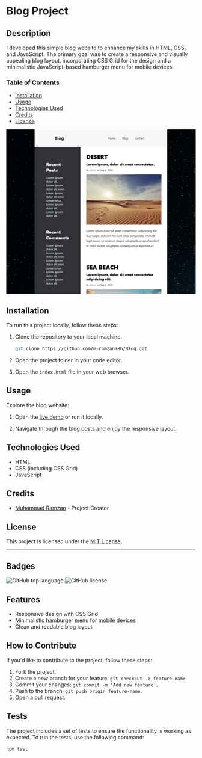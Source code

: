 # Blog Project

## Description

I developed this simple blog website to enhance my skills in HTML, CSS, and JavaScript. The primary goal was to create a responsive and visually appealing blog layout, incorporating CSS Grid for the design and a minimalistic JavaScript-based hamburger menu for mobile devices.

### Table of Contents

- [Installation](#installation)
- [Usage](#usage)
- [Technologies Used](#technologies-used)
- [Credits](#credits)
- [License](#license)

![Blog Screenshot](images/blog-thumbnail.JPG)

## Installation

To run this project locally, follow these steps:

1. Clone the repository to your local machine.
    ```bash
    git clone https://github.com/m-ramzan786/Blog.git
    ```

2. Open the project folder in your code editor.

3. Open the `index.html` file in your web browser.

## Usage

Explore the blog website:

1. Open the [live demo](https://blog-rouge-zeta.vercel.app/) or run it locally.

2. Navigate through the blog posts and enjoy the responsive layout.

## Technologies Used

- HTML
- CSS (including CSS Grid)
- JavaScript

## Credits

- [Muhammad Ramzan](https://github.com/m-ramzan786) - Project Creator

## License

This project is licensed under the [MIT License](LICENSE).

---

## Badges

![GitHub top language](https://img.shields.io/github/languages/top/m-ramzan786/Blog)
![GitHub license](https://img.shields.io/github/license/m-ramzan786/Blog)

## Features

- Responsive design with CSS Grid
- Minimalistic hamburger menu for mobile devices
- Clean and readable blog layout

## How to Contribute

If you'd like to contribute to the project, follow these steps:

1. Fork the project.
2. Create a new branch for your feature: `git checkout -b feature-name`.
3. Commit your changes: `git commit -m 'Add new feature'`.
4. Push to the branch: `git push origin feature-name`.
5. Open a pull request.

## Tests

The project includes a set of tests to ensure the functionality is working as expected. To run the tests, use the following command:
```bash
npm test
